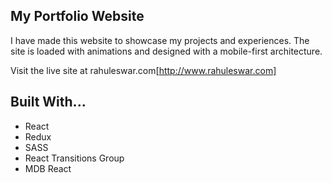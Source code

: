 ## My Portfolio Website

I have made this website to showcase my projects and experiences. The site is loaded with animations and designed with a mobile-first architecture. 

Visit the live site at rahuleswar.com[http://www.rahuleswar.com]


## Built With...

- React
- Redux
- SASS
- React Transitions Group
- MDB React

